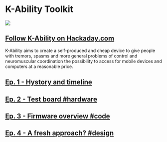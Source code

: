 # K-Ability Toolkit

![](https://cdn.hackaday.io/images/5365921684875234227.png)

[Follow K-Ability on Hackaday.com](https://hackaday.io/project/191239-k-ability-toolkit "Follow K-Ability on Hackaday.com")
------------

K-Ability aims to create a self-produced and cheap device to give people with tremors, spasms and more general problems of control and neuromuscular coordination the possibility to access for mobile devices and computers at a reasonable price.

[Ep. 1 - Hystory and timeline](https://hackaday.io/project/191239-k-ability-toolkit/log/219583-ep-1-hystory-and-timeline "Ep. 1 - Hystory and timeline")
------------
[Ep. 2 - Test board #hardware](https://hackaday.io/project/191239-k-ability-toolkit/log/219836-ep-2-test-board-hardware "Ep. 2 - Test board #hardware")
------------
[Ep. 3 - Firmware overview #code](https://hackaday.io/project/191239-k-ability-toolkit/log/219837-ep-3-firmware-overview-code "Ep. 3 - Firmware overview #code")
------------

[Ep. 4 - A fresh approach? #design](https://hackaday.io/project/191239-k-ability-toolkit/log/220634-ep-4-a-fresh-approach-design "Ep. 4 - A fresh approach? #design")
------------
